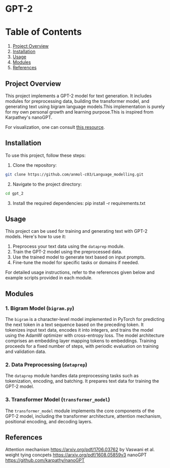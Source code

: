 
# GPT-2
# Table of Contents
1. [Project Overview](#project-overview)
2. [Installation](#installation)
3. [Usage](#Usage)
4. [Modules](#modules)
5. [References](#references)

## Project Overview

This project implements a GPT-2 model for text generation. It includes modules for preprocessing data, building the transformer model, and generating text using bigram language models.This implementation is purely for my own personal growth and learning purpose.This is inspired from Karpathey's nanoGPT.

For visualization, one can consult [this resource](https://bbycroft.net/llm).



## Installation

To use this project, follow these steps:

1. Clone the repository:
```bash
git clone https://github.com/anmol-c03/Language_modelling.git
```

2. Navigate to the project directory:
```bash
cd gpt_2
```


3. Install the required dependencies:
pip install -r requirements.txt


## Usage

This project can be used for training and generating text with GPT-2 models. Here's how to use it:

1. Preprocess your text data using the `dataprep` module.
2. Train the GPT-2 model using the preprocessed data.
3. Use the trained model to generate text based on input prompts.
4. Fine-tune the model for specific tasks or domains if needed.

For detailed usage instructions, refer to the references given below and example scripts provided in each module.

## Modules

### 1. Bigram Model (`bigram.py`)

The `bigram` is a character-level model implemented in PyTorch for predicting the next token in a text sequence based on the preceding token. It tokenizes input text data, encodes it into integers, and trains the model using the AdamW optimizer with cross-entropy loss. The model architecture comprises an embedding layer mapping tokens to embeddings. Training proceeds for a fixed number of steps, with periodic evaluation on training and validation data. 

### 2. Data Preprocessing (`dataprep`)

The `dataprep` module handles data preprocessing tasks such as tokenization, encoding, and batching. It prepares text data for training the GPT-2 model.

### 3. Transformer Model (`transformer_model`)

The `transformer_model` module implements the core components of the GPT-2 model, including the transformer architecture, attention mechanism, positional encoding, and decoding layers.


## References
Attention mechanism https://arxiv.org/pdf/1706.03762 by Vaswani et al.
weight tying concpets https://arxiv.org/pdf/1608.05859v3
nanoGPT https://github.com/karpathy/nanoGPT


